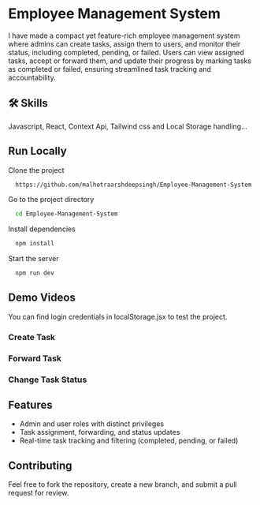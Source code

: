 
# Employee Management System

I have made a compact yet feature-rich employee management system where admins can create tasks, assign them to users, and monitor their status, including completed, pending, or failed. Users can view assigned tasks, accept or forward them, and update their progress by marking tasks as completed or failed, ensuring streamlined task tracking and accountability.

## 🛠 Skills
Javascript, React, Context Api, Tailwind css and Local Storage handling...
## Run Locally

Clone the project

```bash
  https://github.com/malhotraarshdeepsingh/Employee-Management-System
```

Go to the project directory

```bash
  cd Employee-Management-System
```

Install dependencies

```bash
  npm install
```

Start the server

```bash
  npm run dev
```


## Demo Videos

You can find login credentials in localStorage.jsx to test the project.

### Create Task

### Forward Task

### Change Task Status

## Features
- Admin and user roles with distinct privileges
- Task assignment, forwarding, and status updates
- Real-time task tracking and filtering (completed, pending, or failed)
## Contributing

Feel free to fork the repository, create a new branch, and submit a pull request for review.
